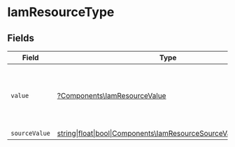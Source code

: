# IamResourceType


## Fields

| Field                                                                                                                | Type                                                                                                                 | Required                                                                                                             | Description                                                                                                          | Example                                                                                                              |
| -------------------------------------------------------------------------------------------------------------------- | -------------------------------------------------------------------------------------------------------------------- | -------------------------------------------------------------------------------------------------------------------- | -------------------------------------------------------------------------------------------------------------------- | -------------------------------------------------------------------------------------------------------------------- |
| `value`                                                                                                              | [?Components\IamResourceValue](../../Models/Components/IamResourceValue.md)                                          | :heavy_minus_sign:                                                                                                   | The type of the resource, e.g. user, group, permission, etc.                                                         | file                                                                                                                 |
| `sourceValue`                                                                                                        | [string\|float\|bool\|Components\IamResourceSourceValue4\|array\|null](../../Models/Components/IamResourceSourceValue.md) | :heavy_minus_sign:                                                                                                   | N/A                                                                                                                  |                                                                                                                      |